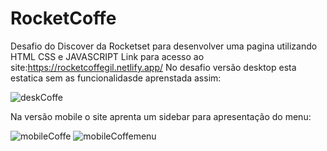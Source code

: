 # RocketCoffe
Desafio do Discover da Rocketset para desenvolver uma pagina utilizando HTML CSS e JAVASCRIPT
Link para acesso ao site:https://rocketcoffegil.netlify.app/
No desafio versão desktop esta estatica sem as funcionalidasde aprenstada assim:

![deskCoffe](https://user-images.githubusercontent.com/86432651/157504491-f5f8e0e1-0357-47c6-b739-4b0ce33e854b.png)

Na versão mobile o site aprenta um sidebar para apresentação do menu:

![mobileCoffe](https://user-images.githubusercontent.com/86432651/157504995-dd997d05-e1f8-4014-9ab4-f6b89afffbac.png)
![mobileCoffemenu](https://user-images.githubusercontent.com/86432651/157505319-ee897164-0233-42d2-bf21-2700a1ba97ef.png)
